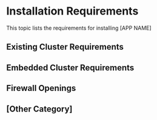 # Installation Requirements

This topic lists the requirements for installing [APP NAME]

## Existing Cluster Requirements

## Embedded Cluster Requirements

## Firewall Openings

## [Other Category]
